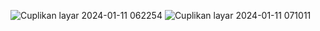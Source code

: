 ![Cuplikan layar 2024-01-11 062254](https://github.com/SIPalingMumet/Menyok_tugas/assets/156174893/550a0d02-7e6d-4267-86ff-7af3f6c5cf5d)
![Cuplikan layar 2024-01-11 071011](https://github.com/SIPalingMumet/Menyok_tugas/assets/156174893/a4032390-0629-4c4b-a475-45146f5a6558)
